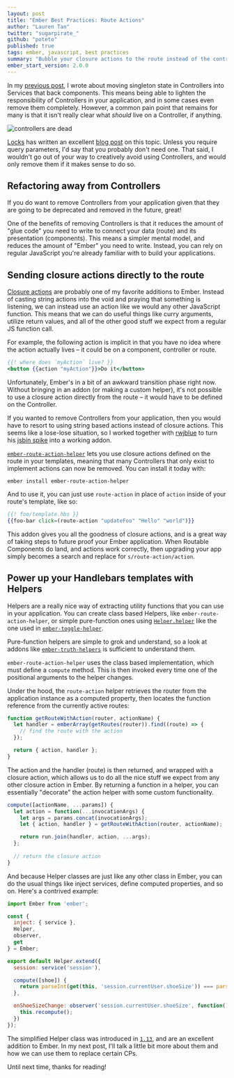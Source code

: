 ```yaml
---
layout: post
title: "Ember Best Practices: Route Actions"
author: "Lauren Tan"
twitter: "sugarpirate_"
github: "poteto"
published: true
tags: ember, javascript, best practices
summary: "Bubble your closure actions to the route instead of the controller."
ember_start_version: 2.0.0
---
```


In my [previous post][previous-post], I wrote about moving singleton state in Controllers into Services that back components. This means being able to lighten the responsibility of Controllers in your application, and in some cases even remove them completely. However, a common pain point that remains for many is that it isn't really clear what _should_ live on a Controller, if anything. 

![controllers are dead](https://i.imgur.com/TgmUDac.png)

[Locks][locks] has written an excellent [blog post][controllers-are-dead] on this topic. Unless you require query parameters, I'd say that you probably don't need one. That said, I wouldn't go out of your way to creatively avoid using Controllers, and would only remove them if it makes sense to do so.

## Refactoring away from Controllers

If you do want to remove Controllers from your application given that they are going to be deprecated and removed in the future, great! 

One of the benefits of removing Controllers is that it reduces the amount of "glue code" you need to write to connect your data (route) and its presentation (components). This means a simpler mental model, and reduces the amount of "Ember" you need to write. Instead, you can rely on regular JavaScript you're already familiar with to build your applications.

## Sending closure actions directly to the route

[Closure actions][closure-actions] are probably one of my favorite additions to Ember. Instead of casting string actions into the void and praying that something is listening, we can instead use an action like we would any other JavaScript function. This means that we can do useful things like curry arguments, utilize return values, and all of the other good stuff we expect from a regular JS function call. 

For example, the following action is implicit in that you have no idea where the action actually lives – it could be on a component, controller or route.

```hbs
{{! where does `myAction` live? }}
<button {{action "myAction"}}>Do it</button>
```

Unfortunately, Ember's in a bit of an awkward transition phase right now. Without bringing in an addon (or making a custom helper), it's not possible to use a closure action directly from the route – it would have to be defined on the Controller. 

If you wanted to remove Controllers from your application, then you would have to resort to using string based actions instead of closure actions. This seems like a lose-lose situation, so I worked together with [rwjblue][rwjblue] to turn his [jsbin spike][jsbin] into a working addon.

[`ember-route-action-helper`][ember-route-action-helper] lets you use closure actions defined on the route in your templates, meaning that many Controllers that only exist to implement actions can now be removed. You can install it today with:

```
ember install ember-route-action-helper
```

And to use it, you can just use `route-action` in place of `action` inside of your route's template, like so:

```hbs
{{! foo/template.hbs }}
{{foo-bar click=(route-action "updateFoo" "Hello" "world")}}
```

This addon gives you all the goodness of closure actions, and is a great way of taking steps to future proof your Ember application. When Routable Components do land, and actions work correctly, then upgrading your app simply becomes a search and replace for `s/route-action/action`.

## Power up your Handlebars templates with Helpers

Helpers are a really nice way of extracting utility functions that you can use in your application. You can create class based Helpers, like `ember-route-action-helper`, or simple pure-function ones using [`Helper.helper`][helper-helper] like the one used in [`ember-toggle-helper`][ember-toggle-helper]. 

Pure-function helpers are simple to grok and understand, so a look at addons like [`ember-truth-helpers`][ember-truth-helpers] is sufficient to understand them.

`ember-route-action-helper` uses the class based implementation, which must define a `compute` method. This is then invoked every time one of the positional arguments to the helper changes. 

Under the hood, the `route-action` helper retrieves the router from the application instance as a computed property, then locates the function reference from the currently active routes:

```js
function getRouteWithAction(router, actionName) {
  let handler = emberArray(getRoutes(router)).find((route) => {
    // find the route with the action
  });

  return { action, handler };
}
```

The action and the handler (route) is then returned, and wrapped with a closure action, which allows us to do all the nice stuff we expect from any other closure action in Ember. By returning a function in a helper, you can essentially "decorate" the action helper with some custom functionality.

```js
compute([actionName, ...params]) {
  let action = function(...invocationArgs) {
    let args = params.concat(invocationArgs);
    let { action, handler } = getRouteWithAction(router, actionName);

    return run.join(handler, action, ...args);
  };
  
  // return the closure action
}
```

And because Helper classes are just like any other class in Ember, you can do the usual things like inject services, define computed properties, and so on. Here's a contrived example:

```js
import Ember from 'ember';

const {
  inject: { service },
  Helper,
  observer,
  get
} = Ember;

export default Helper.extend({
  session: service('session'),

  compute([shoe]) {
    return parseInt(get(this, 'session.currentUser.shoeSize')) === parseInt(get(shoe, 'size'));
  },

  onShoeSizeChange: observer('session.currentUser.shoeSize', function() {
    this.recompute();
  })
});
```

The simplified Helper class was introduced in [`1.13`][helper-introduced], and are an excellent addition to Ember. In my next post, I'll talk a little bit more about them and how we can use them to replace certain CPs.

Until next time, thanks for reading!

[closure-actions]: https://dockyard.com/blog/2015/10/29/ember-best-practice-stop-bubbling-and-use-closure-actions
[controllers-are-dead]: https://locks.svbtle.com/controllers-are-dead-long-life-controllers
[ember-route-action-helper]: https://github.com/dockyard/ember-route-action-helper
[ember-toggle-helper]: https://github.com/poteto/ember-toggle-helper
[ember-truth-helpers]: https://github.com/jmurphyau/ember-truth-helpers
[helper-helper]: http://emberjs.com/api/classes/Ember.Helper.html#method_helper
[helper-introduced]: http://emberjs.com/blog/2015/06/12/ember-1-13-0-released.html#toc_new-ember-js-helper-api
[jsbin]: http://jsbin.com/jipani/edit?html,js,output
[locks]: https://twitter.com/locks
[previous-post]: https://dockyard.com/blog/2015/12/07/best-practices-service-backed-components
[rwjblue]: https://twitter.com/rwjblue
